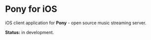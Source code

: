 Pony for iOS
============

iOS client application for <b>Pony</b> - open source music streaming server.

<b>Status:</b> in development.